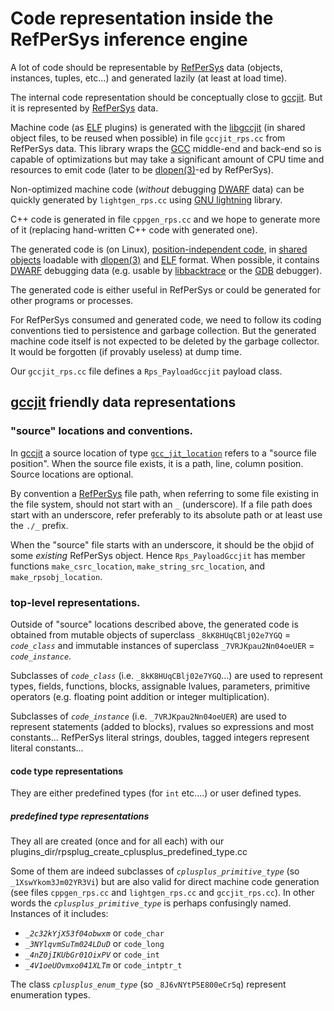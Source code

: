 # Code representation inside the RefPerSys inference engine

A lot of code should be representable by [RefPerSys](http://refpersys.org/) data (objects,
instances, tuples, etc...) and generated lazily (at least at load
time).

The internal code representation should be conceptually close to
[gccjit](https://gcc.gnu.org/onlinedocs/jit/). But it is represented
by [RefPerSys](https://github.com/RefPerSys/RefPerSys/) data.

Machine code (as
[ELF](https://en.wikipedia.org/wiki/Executable_and_Linkable_Format)
plugins) is generated with the
[libgccjit](https://gcc.gnu.org/onlinedocs/jit/) (in shared object
files, to be reused when possible) in file `gccjit_rps.cc` from
RefPerSys data. This library wraps the [GCC](https://gcc.gnu.org/)
middle-end and back-end so is capable of optimizations but may take a
significant amount of CPU time and resources to emit code (later to be
[dlopen(3)](https://man7.org/linux/man-pages/man3/dlopen.3.html)-ed by
RefPerSys).

Non-optimized machine code (*without* debugging
[DWARF](https://en.wikipedia.org/wiki/DWARF) data) can be quickly
generated by `lightgen_rps.cc` using [GNU
lightning](https://www.gnu.org/software/lightning/) library.

C++ code is generated in file `cppgen_rps.cc` and we hope to generate
more of it (replacing hand-written C++ code with generated one).


The generated code is (on Linux), [position-independent
code](https://en.wikipedia.org/wiki/Position-independent_code), in
[shared objects](https://en.wikipedia.org/wiki/Shared_library)
loadable with
[dlopen(3)](https://man7.org/linux/man-pages/man3/dlopen.3.html) and
[ELF](https://man7.org/linux/man-pages/man5/elf.5.html) format. When
possible, it contains [DWARF](https://en.wikipedia.org/wiki/DWARF)
debugging data (e.g. usable by
[libbacktrace](https://github.com/ianlancetaylor/libbacktrace) or the
[GDB](https://www.gnu.org/software/gdb/) debugger).

The generated code is either useful in RefPerSys or could be generated
for other programs or processes.

For RefPerSys consumed and generated code, we need to follow its
coding conventions tied to persistence and garbage collection. But the
generated machine code itself is not expected to be deleted by the
garbage collector. It would be forgotten (if provably useless) at dump
time.

Our `gccjit_rps.cc` file defines a `Rps_PayloadGccjit` payload class.

## [gccjit](https://gcc.gnu.org/onlinedocs/jit/) friendly data representations

### "source" locations and conventions.

In [gccjit](https://gcc.gnu.org/onlinedocs/jit/) a source location of
type
[`gcc_jit_location`](https://gcc.gnu.org/onlinedocs/jit/topics/locations.html)
refers to a "source file position". When the source file exists, it is
a path, line, column position. Source locations are optional.

By convention a [RefPerSys](https://github.com/RefPerSys/RefPerSys/)
file path, when referring to some file existing in the file system,
should not start with an `_` (underscore). If a file path does start
with an underscore, refer preferably to its absolute path or at least
use the `./_` prefix.

When the "source" file starts with an underscore, it should be the
objid of some *existing* RefPerSys object.  Hence `Rps_PayloadGccjit`
has member functions `make_csrc_location`, `make_string_src_location`,
and `make_rpsobj_location`.

### top-level representations.

Outside of "source" locations described above, the generated code is
obtained from mutable objects of superclass `_8kK8HUqCBlj02e7YGQ` =
*`code_class`* and immutable instances of superclass
`_7VRJKpau2Nn04oeUER` = *`code_instance`*.

Subclasses of *`code_class`* (i.e. `_8kK8HUqCBlj02e7YGQ`...) are used to represent types,
fields, functions, blocks, assignable lvalues, parameters, primitive
operators (e.g. floating point addition or integer multiplication).

Subclasses of *`code_instance`* (i.e. `_7VRJKpau2Nn04oeUER`) are used
to represent statements (added to blocks), rvalues so expressions and
most constants... RefPerSys literal strings, doubles, tagged integers
represent literal constants...

#### code type representations

They are either predefined types (for `int` etc....) or user defined types.

##### predefined type representations

They all are created (once and for all each) with our
plugins_dir/rpsplug_create_cplusplus_predefined_type.cc

Some of them are indeed subclasses of *`cplusplus_primitive_type`* (so
`_1XswYkom3Jm02YR3Vi`) but are also valid for direct machine code
generation (see files `cppgen_rps.cc` and `lightgen_rps.cc` and
`gccjit_rps.cc`). In other words the *`cplusplus_primitive_type`* is
perhaps confusingly named. Instances of it includes:

* *`_2c32kYjX53f04obwxm`* or `code_char`
* *`_3NYlqvmSuTm024LDuD`* or `code_long`
* *`_4nZ0jIKUbGr01OixPV`* or `code_int`
* *`_4V1oeUOvmxo041XLTm`* or `code_intptr_t`

The class *`cplusplus_enum_type`* (so `_8J6vNYtP5E800eCr5q`) represent
enumeration types.